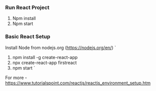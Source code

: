 ### Run React Project

1. Npm install
2. Npm start



### Basic React Setup 

Install Node from nodejs.org (https://nodejs.org/en/) 
`
1. npm install -g create-react-app
2. npx create-react-app firstreact 
3. npm start
`


For more - 
https://www.tutorialspoint.com/reactjs/reactjs_environment_setup.htm

